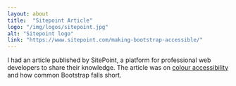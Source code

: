 ```yaml
---
layout: about
title:  "Sitepoint Article"
logo: "/img/logos/sitepoint.jpg"
alt: "Sitepoint logo"
link: "https://www.sitepoint.com/making-bootstrap-accessible/"
---
```


I had an article published by SitePoint, a platform for professional web developers to share their knowledge. The article was on [colour accessibility](/publications/#site-point-2014) and how common Bootstrap falls short.
